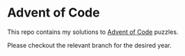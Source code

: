 # Advent of Code

This repo contains my solutions to [Advent of Code](https://adventofcode.com/) puzzles.

Please checkout the relevant branch for the desired year.
